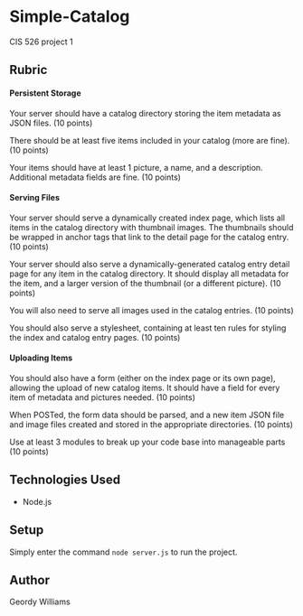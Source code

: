 # Simple-Catalog
CIS 526 project 1

## Rubric
#### Persistent Storage
Your server should have a catalog directory storing the item metadata as JSON files. (10 points)

There should be at least five items included in your catalog (more are fine).  (10 points)

Your items should have at least 1 picture, a name, and a description.  Additional metadata fields are fine. (10 points)

#### Serving Files
Your server should serve a dynamically created index page, which lists all items in the catalog directory with thumbnail images.  The thumbnails should be wrapped in anchor tags that link to the detail page for the catalog entry. (10 points)

Your server should also serve a dynamically-generated catalog entry detail page for any item in the catalog directory.  It should display all metadata for the item, and a larger version of the thumbnail (or a different picture). (10 points)

You will also need to serve all images used in the catalog entries.  (10 points)

You should also serve a stylesheet, containing at least ten rules for styling the index and catalog entry pages. (10 points)

#### Uploading Items
You should also have a form (either on the index page or its own page), allowing the upload of new catalog items.  It should have a field for every item of metadata and pictures needed. (10 points)

When POSTed, the form data should be parsed, and a new item JSON file and image files created and stored in the appropriate directories. (10 points)

Use at least 3 modules to break up your code base into manageable parts (10 points)

## Technologies Used
* Node.js

## Setup
Simply enter the command `node server.js` to run the project.

## Author
Geordy Williams
